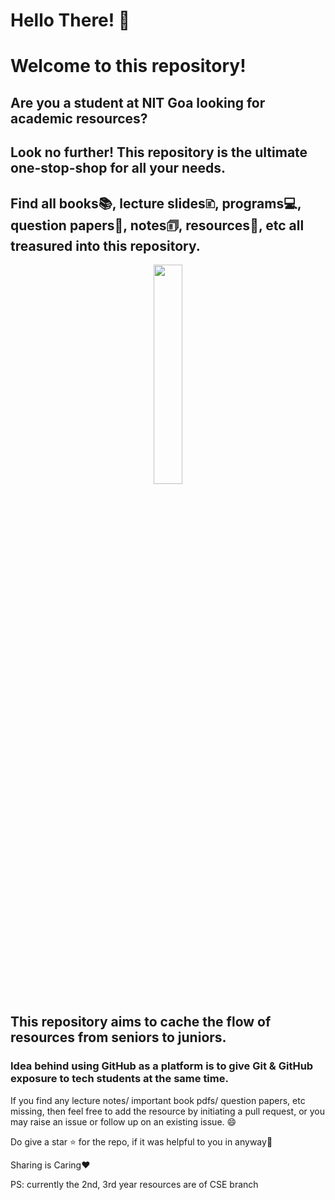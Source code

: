 # Hello There! 👋 <br>
# Welcome to this repository!

## Are you a student at NIT Goa looking for academic resources? 
## Look no further! This repository is the ultimate one-stop-shop for all your needs.
## Find all books📚, lecture slides🗈, programs💻, question papers📜, notes🗊, resources🔎, etc all treasured into this repository.

<div id="header" align="center">
  <img src="https://media.giphy.com/media/HYVZ1CGO7M3yMYVBxk/giphy.gif" width="30%"/>
</div>

## This repository aims to cache the flow of resources from seniors to juniors.
### Idea behind using GitHub as a platform is to give Git & GitHub exposure to tech students at the same time.

If you find any lecture notes/ important book pdfs/ question papers, etc missing, then feel free to add the resource by initiating a pull request, or you may raise an issue or follow up on an existing issue. 😄 

Do give a star ⭐ for the repo, if it was helpful to you in anyway🌟 

Sharing is Caring❤️

PS: currently the 2nd, 3rd year resources are of CSE branch


